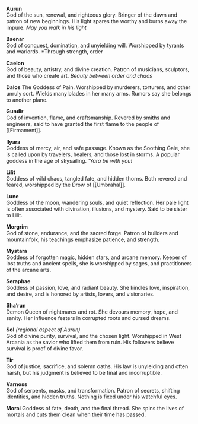 **Aurun**  
God of the sun, renewal, and righteous glory. Bringer of the dawn and patron of new beginnings. His light spares the worthy and burns away the impure.
*May you walk in his light*

**Baenar**  
God of conquest, domination, and unyielding will. Worshipped by tyrants and warlords. 
*Through strength, order

**Caelon**  
God of beauty, artistry, and divine creation. Patron of musicians, sculptors, and those who create art.
*Beauty between order and chaos*

**Dalos**
The Goddess of Pain. Worshipped by murderers, torturers, and other unruly sort. Wields many blades in her many arms. Rumors say she belongs to another plane.

**Gundir**  
God of invention, flame, and craftsmanship. Revered by smiths and engineers, said to have granted the first flame to the people of [[Firmament]].

**Ilyara**  
Goddess of mercy, air, and safe passage. Known as the Soothing Gale, she is called upon by travelers, healers, and those lost in storms. A popular goddess in the age of skysailing.
*'Yara be with you!*

**Lilit**  
Goddess of wild chaos, tangled fate, and hidden thorns. Both revered and feared, worshipped by the Drow of [[Umbrahal]].

**Lune**  
Goddess of the moon, wandering souls, and quiet reflection. Her pale light is often associated with divination, illusions, and mystery. Said to be sister to Lilit.

**Morgrim**  
God of stone, endurance, and the sacred forge. Patron of builders and mountainfolk, his teachings emphasize patience, and strength.

**Mystara**  
Goddess of forgotten magic, hidden stars, and arcane memory. Keeper of lost truths and ancient spells, she is worshipped by sages, and practitioners of the arcane arts.

**Seraphae**  
Goddess of passion, love, and radiant beauty. She kindles love, inspiration, and desire, and is honored by artists, lovers, and visionaries.

**Sha’run**  
Demon Queen of nightmares and rot. She devours memory, hope, and sanity. Her influence festers in corrupted roots and cursed dreams.

**Sol** _(regional aspect of Aurun)_  
God of divine purity, survival, and the chosen light. Worshipped in West Arcania as the savior who lifted them from ruin. His followers believe survival is proof of divine favor.

**Tir**  
God of justice, sacrifice, and solemn oaths. His law is unyielding and often harsh, but his judgment is believed to be final and incorruptible.

**Varnoss**  
God of serpents, masks, and transformation. Patron of secrets, shifting identities, and hidden truths. Nothing is fixed under his watchful eyes.

**Morai**
Goddess of fate, death, and the final thread. She spins the lives of mortals and cuts them clean when their time has passed.

